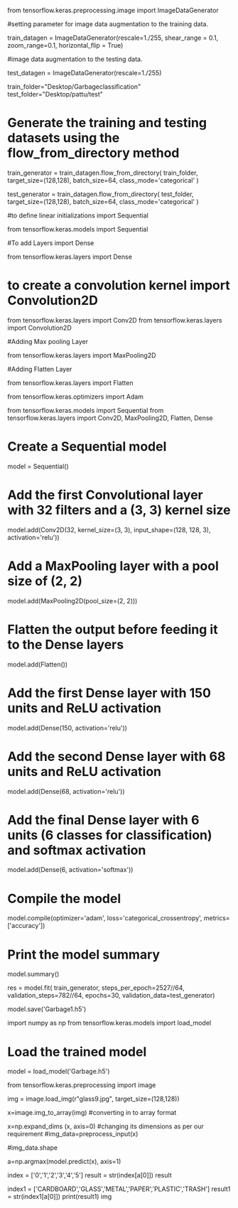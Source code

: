 from tensorflow.keras.preprocessing.image import ImageDataGenerator

#setting parameter for image data augmentation to the training data. 

train_datagen = ImageDataGenerator(rescale=1./255,
                                    shear_range = 0.1,
                                    zoom_range=0.1,
                                    horizontal_flip = True)


#image data augmentation to the testing data.

test_datagen = ImageDataGenerator(rescale=1./255)

train_folder="Desktop/Garbageclassification"
test_folder="Desktop/pattu/test"

# Generate the training and testing datasets using the flow_from_directory method
train_generator = train_datagen.flow_from_directory(
    train_folder,
    target_size=(128,128),
    batch_size=64,
    class_mode='categorical'
)


test_generator = train_datagen.flow_from_directory(
    test_folder,
    target_size=(128,128),
    batch_size=64,
    class_mode='categorical'
)


#to define linear initializations import Sequential

from tensorflow.keras.models import Sequential

#To add Layers import Dense

from tensorflow.keras.layers import Dense

# to create a convolution kernel import Convolution2D 

from tensorflow.keras.layers import Conv2D 
from tensorflow.keras.layers import Convolution2D 

#Adding Max pooling Layer 

from tensorflow.keras.layers import MaxPooling2D  

#Adding Flatten Layer

from tensorflow.keras.layers import Flatten

from tensorflow.keras.optimizers import Adam

from tensorflow.keras.models import Sequential
from tensorflow.keras.layers import Conv2D, MaxPooling2D, Flatten, Dense

# Create a Sequential model
model = Sequential()

# Add the first Convolutional layer with 32 filters and a (3, 3) kernel size
model.add(Conv2D(32, kernel_size=(3, 3), input_shape=(128, 128, 3), activation='relu'))

# Add a MaxPooling layer with a pool size of (2, 2)
model.add(MaxPooling2D(pool_size=(2, 2)))

# Flatten the output before feeding it to the Dense layers
model.add(Flatten())

# Add the first Dense layer with 150 units and ReLU activation
model.add(Dense(150, activation='relu'))

# Add the second Dense layer with 68 units and ReLU activation
model.add(Dense(68, activation='relu'))

# Add the final Dense layer with 6 units (6 classes for classification) and softmax activation
model.add(Dense(6, activation='softmax'))

# Compile the model
model.compile(optimizer='adam', loss='categorical_crossentropy', metrics=['accuracy'])

# Print the model summary
model.summary()

res = model.fit(
                          train_generator,
                          steps_per_epoch=2527//64, 
                          validation_steps=782//64,
                          epochs=30,
                          validation_data=test_generator)

model.save('Garbage1.h5')

import numpy as np
from tensorflow.keras.models import load_model

# Load the trained model
model = load_model('Garbage.h5')


from tensorflow.keras.preprocessing import image

img = image.load_img(r"glass9.jpg", target_size=(128,128))

x=image.img_to_array(img) #converting in to array format

x=np.expand_dims (x, axis=0) #changing its dimensions as per our requirement #img_data=preprocess_input(x)


#img_data.shape

a=np.argmax(model.predict(x), axis=1)


index = ['0','1','2','3','4','5']
result = str(index[a[0]])
result

index1 = ['CARDBOARD','GLASS','METAL','PAPER','PLASTIC','TRASH']
result1 = str(index1[a[0]])
print(result1)
img

